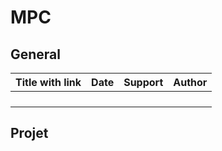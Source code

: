# MPC

## General

| Title with link | Date | Support | Author |
| --------------- | ---- | ------- | ------ |
|                 |      |         |        |
|                 |      |         |        |
|                 |      |         |        |
|                 |      |         |        |




## Projet